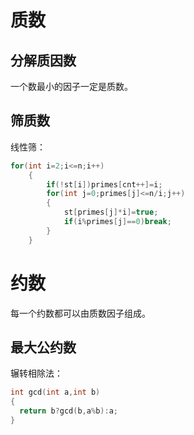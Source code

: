 # 质数
## 分解质因数
一个数最小的因子一定是质数。
## 筛质数
线性筛：
```c++
for(int i=2;i<=n;i++)
    {
        if(!st[i])primes[cnt++]=i;
        for(int j=0;primes[j]<=n/i;j++)
        {
            st[primes[j]*i]=true;
            if(i%primes[j]==0)break;
        }
    }
```
# 约数
每一个约数都可以由质数因子组成。
## 最大公约数
辗转相除法：
```c++
int gcd(int a,int b)
{
  return b?gcd(b,a%b):a;
}

```
